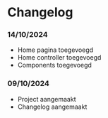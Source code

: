 # Changelog

### 14/10/2024
* Home pagina toegevoegd
* Home controller toegevoegd
* Components toegevoegd

### 09/10/2024
* Project aangemaakt
* Changelog aangemaakt
